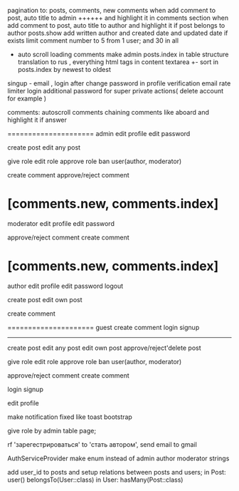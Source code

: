 pagination to: posts, comments, new comments
when add comment to post, auto title to admin ++++++ and highlight it in comments section
when add comment to post, auto title to author and highlight it if post belongs to author
posts.show  add written author and created date and updated date if exists
limit comment number to 5 from 1 user; and 30 in all
* auto scroll loading comments
make admin posts.index in table structure
translation to rus , everything
html tags in content textarea +-
sort in posts.index by newest to oldest

singup - email , login after
change password in profile
verification email
rate limiter login
additional password for super private actions( delete account for example )

comments:
autoscroll comments
chaining comments like aboard and highlight it if answer

=====================
admin
edit profile
edit password

create post
edit any post

give role
edit role
approve role
ban user(author, moderator)

create comment
approve/reject comment

[comments.new, comments.index]
=====================
moderator
edit profile
edit password

approve/reject comment
create comment

[comments.new, comments.index]
=====================
author 
edit profile
edit password
logout

create post
edit own post

create comment

=====================
guest
create comment
login
signup
________________________________
create post
edit any post
edit own post
approve/reject'delete post

give role
edit role
approve role
ban user(author, moderator)

approve/reject comment
create comment

login
signup

edit profile

make notification fixed like toast bootstrap

give role by admin table page;

rf 'зарегестрироваться' to 'стать автором', send email to gmail 

AuthServiceProvider make enum instead of admin author moderator strings

add user_id to posts and setup relations between posts and users; in Post: user() belongsTo(User::class) in User: hasMany(Post::class)